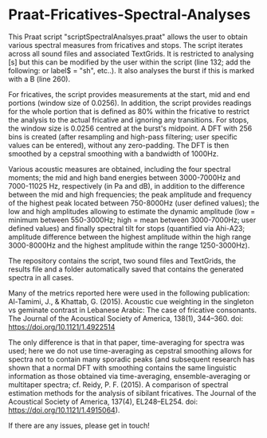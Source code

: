 # Praat-Fricatives-Spectral-Analyses

This Praat script "scriptSpectralAnalsyes.praat" allows the user to obtain various spectral measures from fricatives and stops. The script iterates across all sound files and associated TextGrids. It is restricted to analysing [s] but this can be modified by the user within the script (line 132; add the following: or label$ = "sh", etc..). It also analyses the burst if this is marked with a B (line 260).

For fricatives, the script provides measurements at the start, mid and end portions (window size of 0.0256). In addition, the script provides readings for the whole portion that is defined as 80% within the fricative to restrict the analysis to the actual fricative and ignoring any transitions. For stops, the window size is 0.0256 centred at the burst's midpoint. A DFT with 256 bins is created (after resampling and high-pass filtering; user specific values can be entered), without any zero-padding. The DFT is then smoothed by a cepstral smoothing with a bandwidth of 1000Hz. 

Various acoustic measures are obtained, including the four spectral moments; the mid and high band energies between 3000-7000Hz and 7000-11025 Hz, respectively (in Pa and dB), in addition to the difference between the mid and high frequencies; the peak amplitude and frequency of the highest peak located between 750-8000Hz (user defined values); the low and high amplitudes allowing to estimate the dynamic amplitude (low = minimum between 550-3000Hz; high = mean between 3000-7000Hz; user defined values) and finally spectral tilt for stops (quantified via Ahi-A23; amplitude difference between the highest amplitude within the high range 3000-8000Hz and the highest amplitude within the range 1250-3000Hz).

The repository contains the script, two sound files and TextGrids, the results file and a folder automatically saved that contains the generated spectra in all cases.

Many of the metrics reported here were used in the following publication:
Al-Tamimi, J., & Khattab, G. (2015). Acoustic cue weighting in the singleton vs geminate contrast in Lebanese Arabic: The case of fricative consonants. The Journal of the Acoustical Society of America, 138(1), 344–360. doi: https://doi.org/10.1121/1.4922514

The only difference is that in that paper, time-averaging for spectra was used; here we do not use time-averaging as cepstral smoothing allows for spectra not to contain many sporadic peaks (and subsequent research has shown that a normal DFT with smoothing contains the same linguistic information as those obtained via time-averaging, ensemble-averaging or multitaper spectra; cf. Reidy, P. F. (2015). A comparison of spectral estimation methods for the analysis of sibilant fricatives. The Journal of the Acoustical Society of America, 137(4), EL248–EL254. doi: https://doi.org/10.1121/1.4915064).

If there are any issues, please get in touch!
